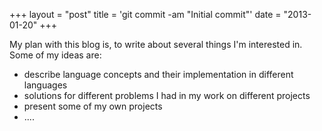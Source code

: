 +++
layout = "post"
title = 'git commit -am "Initial commit"'
date = "2013-01-20"
+++

My plan with this blog is, to write about several things I'm interested in. Some of my ideas are:

* describe language concepts and their implementation in different languages
* solutions for different problems I had in my work on different projects
* present some of my own projects
* ....
